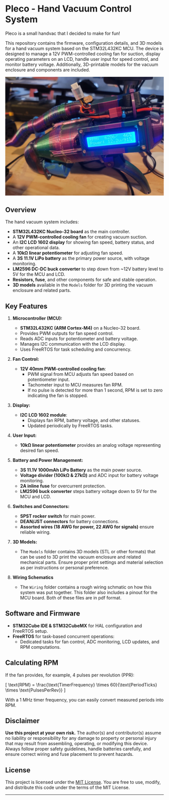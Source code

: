 # Pleco - Hand Vacuum Control System
Pleco is a small handvac that I decided to make for fun!

This repository contains the firmware, configuration details, and 3D models for a hand vacuum system based on the STM32L432KC MCU. The device is designed to manage a 12V PWM-controlled cooling fan for suction, display operating parameters on an LCD, handle user input for speed control, and monitor battery voltage. Additionally, 3D-printable models for the vacuum enclosure and components are included.

![Pleco Left Side](https://github.com/blakelton/pleco/blob/develop/Images/LSide.jpg?raw=true)

## Overview

The hand vacuum system includes:
- **STM32L432KC Nucleo-32 board** as the main controller.
- A **12V PWM-controlled cooling fan** for creating vacuum suction.
- An **I2C LCD 1602 display** for showing fan speed, battery status, and other operational data.
- A **10kΩ linear potentiometer** for adjusting fan speed.
- A **3S 11.1V LiPo battery** as the primary power source, with voltage monitoring.
- **LM2596 DC-DC buck converter** to step down from ~12V battery level to 5V for the MCU and LCD.
- **Resistors, fuse**, and other components for safe and stable operation.
- **3D models** available in the `Models` folder for 3D printing the vacuum enclosure and related parts.

## Key Features

1. **Microcontroller (MCU):**  
   - **STM32L432KC (ARM Cortex-M4)** on a Nucleo-32 board.
   - Provides PWM outputs for fan speed control.
   - Reads ADC inputs for potentiometer and battery voltage.
   - Manages I2C communication with the LCD display.
   - Uses FreeRTOS for task scheduling and concurrency.

2. **Fan Control:**
   - **12V 40mm PWM-controlled cooling fan**:
     - PWM signal from MCU adjusts fan speed based on potentiometer input.
     - Tachometer input to MCU measures fan RPM.
     - If no pulse is detected for more than 1 second, RPM is set to zero indicating the fan is stopped.

3. **Display:**
   - **I2C LCD 1602 module**:
     - Displays fan RPM, battery voltage, and other statuses.
     - Updated periodically by FreeRTOS tasks.

4. **User Input:**
   - **10kΩ linear potentiometer** provides an analog voltage representing desired fan speed.

5. **Battery and Power Management:**
   - **3S 11.1V 1000mAh LiPo Battery** as the main power source.
   - **Voltage divider (100kΩ & 27kΩ)** and ADC input for battery voltage monitoring.
   - **2A inline fuse** for overcurrent protection.
   - **LM2596 buck converter** steps battery voltage down to 5V for the MCU and LCD.

6. **Switches and Connectors:**
   - **SPST rocker switch** for main power.
   - **DEAN/JST connectors** for battery connections.
   - **Assorted wires (18 AWG for power, 22 AWG for signals)** ensure reliable wiring.

7. **3D Models:**
   - The `Models` folder contains 3D models (STL or other formats) that can be used to 3D print the vacuum enclosure and related mechanical parts. Ensure proper print settings and material selection as per instructions or personal preference.

8. **Wiring Schematics**
   - The `Wiring` folder contains a rough wiring schmatic on how this system was put together. This folder 
   also includes a pinout for the MCU board. Both of these files are in pdf format.

## Software and Firmware

- **STM32Cube IDE & STM32CubeMX** for HAL configuration and FreeRTOS setup.
- **FreeRTOS** for task-based concurrent operations:
  - Dedicated tasks for fan control, ADC monitoring, LCD updates, and RPM computations.

## Calculating RPM

If the fan provides, for example, 4 pulses per revolution (PPR):

\[
\text{RPM} = \frac{\text{TimerFrequency} \times 60}{\text{PeriodTicks} \times \text{PulsesPerRev}}
\]

With a 1 MHz timer frequency, you can easily convert measured periods into RPM.

## Disclaimer

**Use this project at your own risk.** The author(s) and contributor(s) assume no liability or responsibility for any damage to property or personal injury that may result from assembling, operating, or modifying this device. Always follow proper safety guidelines, handle batteries carefully, and ensure correct wiring and fuse placement to prevent hazards.

## License

This project is licensed under the [MIT License](LICENSE). You are free to use, modify, and distribute this code under the terms of the MIT License.

---
